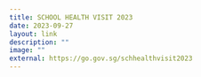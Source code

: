 ```yaml
---
title: SCHOOL HEALTH VISIT 2023
date: 2023-09-27
layout: link
description: ""
image: ""
external: https://go.gov.sg/schhealthvisit2023
---
```

